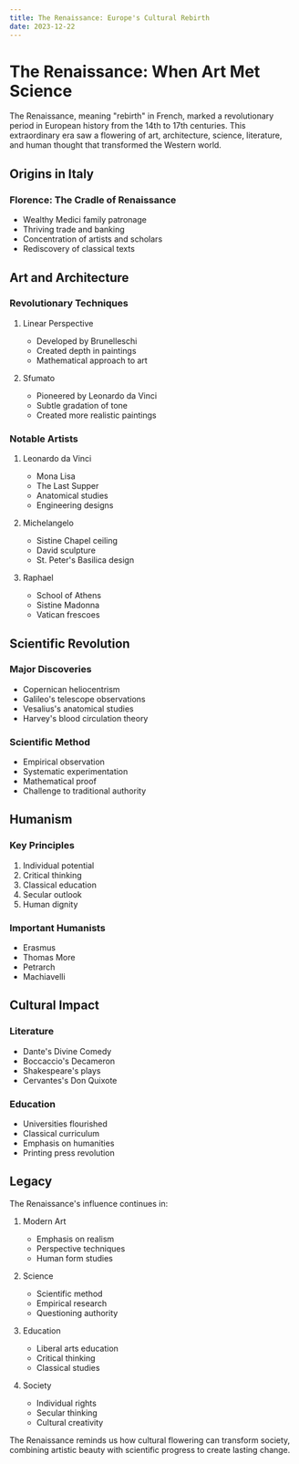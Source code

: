 ```yaml
---
title: The Renaissance: Europe's Cultural Rebirth
date: 2023-12-22
---
```


# The Renaissance: When Art Met Science

The Renaissance, meaning "rebirth" in French, marked a revolutionary period in European history from the 14th to 17th centuries. This extraordinary era saw a flowering of art, architecture, science, literature, and human thought that transformed the Western world.

## Origins in Italy

### Florence: The Cradle of Renaissance
- Wealthy Medici family patronage
- Thriving trade and banking
- Concentration of artists and scholars
- Rediscovery of classical texts

## Art and Architecture

### Revolutionary Techniques
1. Linear Perspective
   - Developed by Brunelleschi
   - Created depth in paintings
   - Mathematical approach to art

2. Sfumato
   - Pioneered by Leonardo da Vinci
   - Subtle gradation of tone
   - Created more realistic paintings

### Notable Artists
1. Leonardo da Vinci
   - Mona Lisa
   - The Last Supper
   - Anatomical studies
   - Engineering designs

2. Michelangelo
   - Sistine Chapel ceiling
   - David sculpture
   - St. Peter's Basilica design

3. Raphael
   - School of Athens
   - Sistine Madonna
   - Vatican frescoes

## Scientific Revolution

### Major Discoveries
- Copernican heliocentrism
- Galileo's telescope observations
- Vesalius's anatomical studies
- Harvey's blood circulation theory

### Scientific Method
- Empirical observation
- Systematic experimentation
- Mathematical proof
- Challenge to traditional authority

## Humanism

### Key Principles
1. Individual potential
2. Critical thinking
3. Classical education
4. Secular outlook
5. Human dignity

### Important Humanists
- Erasmus
- Thomas More
- Petrarch
- Machiavelli

## Cultural Impact

### Literature
- Dante's Divine Comedy
- Boccaccio's Decameron
- Shakespeare's plays
- Cervantes's Don Quixote

### Education
- Universities flourished
- Classical curriculum
- Emphasis on humanities
- Printing press revolution

## Legacy

The Renaissance's influence continues in:

1. Modern Art
   - Emphasis on realism
   - Perspective techniques
   - Human form studies

2. Science
   - Scientific method
   - Empirical research
   - Questioning authority

3. Education
   - Liberal arts education
   - Critical thinking
   - Classical studies

4. Society
   - Individual rights
   - Secular thinking
   - Cultural creativity

The Renaissance reminds us how cultural flowering can transform society, combining artistic beauty with scientific progress to create lasting change.
